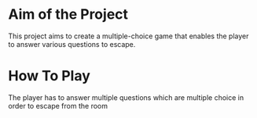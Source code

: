 # Aim of the Project
This project aims to create a multiple-choice game that enables the player to answer various questions to escape. 

# How To Play
The player has to answer multiple questions which are multiple choice in order to escape from the room  
